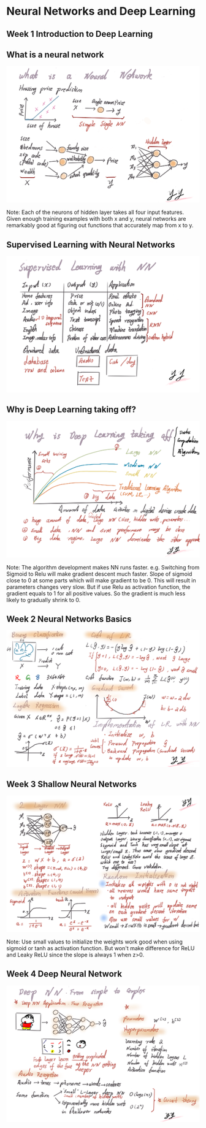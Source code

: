 # Neural Networks and Deep Learning

## Week 1 Introduction to Deep Learning

## What is a neural network
![](ImageNotes/Week1_1.png)

Note: Each of the neurons of hidden layer takes all four input features. Given enough training examples with both x and y, neural networks are remarkably good at figuring out functions that accurately map from x to y. 

## Supervised Learning with Neural Networks
![](ImageNotes/Week1_2.png)

## Why is Deep Learning taking off?
![](ImageNotes/Week1_3.png)

Note: The algorithm development makes NN runs faster. e.g. Switching from Sigmoid to Relu will make gradient descent much faster. Slope of sigmoid close to 0 at some parts which will make gradient to be 0. This will result in parameters changes very slow. But if use Relu as activation function, the gradient equals to 1 for all positive values. So the gradient is much less likely to gradually shrink to 0. 

## Week 2 Neural Networks Basics
![](ImageNotes/Week2_1.png)

## Week 3 Shallow Neural Networks
![](ImageNotes/Week3_1.png)

Note: Use small values to initialize the weights work good when using sigmoid or tanh as activation function. But won't make difference for ReLU and Leaky ReLU since the slope is always 1 when z>0.

## Week 4 Deep Neural Network
![](ImageNotes/Week4_1.png)
